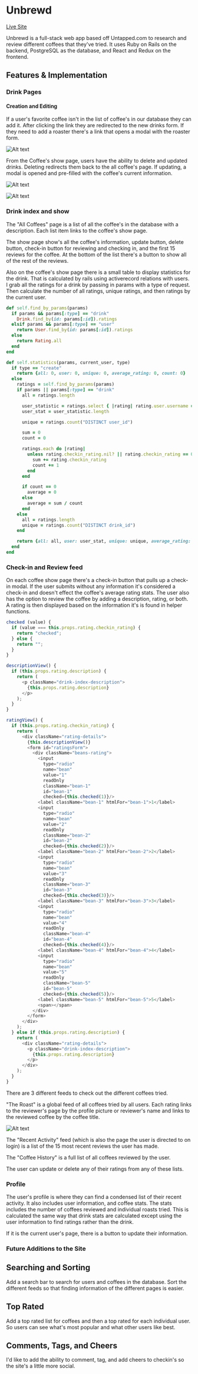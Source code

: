 # Unbrewd

[Live Site](http://www.unbrewd.us)

Unbrewd is a full-stack web app based off Untapped.com to research and
review different coffees that they've tried. It uses Ruby on Rails on the
backend, PostgreSQL as the database, and React and Redux on the frontend.

## Features & Implementation

### Drink Pages

#### Creation and Editing

If a user's favorite coffee isn't in the list of coffee's in our database
they can add it. After clicking the link they are redirected to the new drinks
form. If they need to add a roaster there's a link that opens a modal with the
roaster form.

![Alt text](http://res.cloudinary.com/dfmvfna21/image/upload/v1478898248/vabi4qzsznl7gbhldrzy.png)

From the Coffee's show page, users have the ability to delete and updated drinks.
Deleting redirects them back to the all coffee's page. If updating, a modal is
opened and pre-filled with the coffee's current information.

![Alt text](http://res.cloudinary.com/dfmvfna21/image/upload/v1478898392/Screen_Shot_2016-11-11_at_1.05.44_PM_2_npvgex.png)

![Alt text](http://res.cloudinary.com/dfmvfna21/image/upload/v1478899402/Screen_Shot_2016-11-11_at_1.22.28_PM_2_evfsgf.png)


### Drink index and show

The "All Coffees" page is a list of all the coffee's in the database with a description. Each list item links to the coffee's show page.

The show page show's all the coffee's information, update button, delete button, check-in button for reviewing and checking in, and the first 15 reviews for the coffee. At the bottom of the list there's a button to show all of the rest of the reviews.

Also on the coffee's show page there is a small table to display statistics for the drink.
That is calculated by rails using activerecord relations with users. I grab all the ratings
for a drink by passing in params with a type of request. Then calculate the number of all ratings, unique ratings, and then ratings by the current user.

```ruby
def self.find_by_params(params)
  if params && params[:type] == "drink"
    Drink.find_by(id: params[:id]).ratings
  elsif params && params[:type] == "user"
    return User.find_by(id: params[:id]).ratings
  else
    return Rating.all
  end
end

def self.statistics(params, current_user, type)
  if type == "create"
    return {all: 0, user: 0, unique: 0, average_rating: 0, count: 0}
  else
    ratings = self.find_by_params(params)
    if params || params[:type] == "drink"
      all = ratings.length

      user_statistic = ratings.select { |rating| rating.user.username == current_user.username }
      user_stat = user_statistic.length

      unique = ratings.count("DISTINCT user_id")

      sum = 0
      count = 0

      ratings.each do |rating|
        unless rating.checkin_rating.nil? || rating.checkin_rating == 0
          sum += rating.checkin_rating
          count += 1
        end
      end

      if count == 0
        average = 0
      else
        average = sum / count
      end
    else
      all = ratings.length
      unique = ratings.count("DISTINCT drink_id")
    end

    return {all: all, user: user_stat, unique: unique, average_rating: average, count: count}
  end
end
```

### Check-in and Review feed

On each coffee show page there's a check-in button that pulls up a check-in modal. If the user submits without any information it's considered a check-in and doesn't effect the coffee's average rating stats. The user also has the option to review the coffee by adding a description, rating, or both. A rating is then displayed based on the information it's is found in helper functions.

```js
checked (value) {
  if (value === this.props.rating.checkin_rating) {
    return "checked";
  } else {
    return "";
  }
}

descriptionView() {
  if (this.props.rating.description) {
    return (
      <p className="drink-index-description">
        {this.props.rating.description}
      </p>
    );
  }
}

ratingView() {
  if (this.props.rating.checkin_rating) {
    return (
      <div className="rating-details">
        {this.descriptionView()}
        <form id="ratingsForm">
          <div className="beans-rating">
            <input
              type="radio"
              name="bean"
              value="1"
              readOnly
              className="bean-1"
              id="bean-1"
              checked={this.checked(1)}/>
            <label className="bean-1" htmlFor="bean-1">1</label>
            <input
              type="radio"
              name="bean"
              value="2"
              readOnly
              className="bean-2"
              id="bean-2"
              checked={this.checked(2)}/>
            <label className="bean-2" htmlFor="bean-2">2</label>
            <input
              type="radio"
              name="bean"
              value="3"
              readOnly
              className="bean-3"
              id="bean-3"
              checked={this.checked(3)}/>
            <label className="bean-3" htmlFor="bean-3">3</label>
            <input
              type="radio"
              name="bean"
              value="4"
              readOnly
              className="bean-4"
              id="bean-4"
              checked={this.checked(4)}/>
            <label className="bean-4" htmlFor="bean-4">4</label>
            <input
              type="radio"
              name="bean"
              value="5"
              readOnly
              className="bean-5"
              id="bean-5"
              checked={this.checked(5)}/>
            <label className="bean-5" htmlFor="bean-5">5</label>
            <span></span>
          </div>
        </form>
      </div>
    );
  } else if (this.props.rating.description) {
    return (
      <div className="rating-details">
        <p className="drink-index-description">
          {this.props.rating.description}
        </p>
      </div>
    );
  }
}
```


There are 3 different feeds to check out the different coffees tried.

"The Roast" is a global feed of all coffees tried by all users. Each rating links to the
reviewer's page by the profile picture or reviewer's name and links to the reviewed coffee by the coffee title.

![Alt text](http://res.cloudinary.com/dfmvfna21/image/upload/v1478899402/Screen_Shot_2016-11-11_at_1.22.28_PM_2_evfsgf.png)

The "Recent Activity" feed (which is also the page the user is directed to on login) is
a list of the 15 most recent reviews the user has made.

The "Coffee History" is a full list of all coffees reviewed by the user.

The user can update or delete any of their ratings from any of these lists.

### Profile

The user's profile is where they can find a condensed list of their recent
activity. It also includes user information, and coffee stats. The stats includes
the number of coffees reviewed and individual roasts tried. This is calculated the same way that drink stats are calculated except using the user information to find ratings rather than the drink.

If it is the current user's page, there is a button to update their information.

### Future Additions to the Site

## Searching and Sorting

Add a search bar to search for users and coffees in the database. Sort the different feeds so that finding information of the different pages is easier.

## Top Rated

Add a top rated list for coffees and then a top rated for each individual
user. So users can see what's most popular and what other users like best.

## Comments, Tags, and Cheers

I'd like to add the ability to comment, tag, and add cheers to checkin's so the
site's a little more social.
